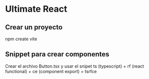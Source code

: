 # Ultimate React

## Crear un proyecto

npm create vite

## Snippet para crear componentes

Crear el archivo Button.tsx y usar el snipet ts (typescript) + rf (react functional) + ce (component export) = tsrfce
